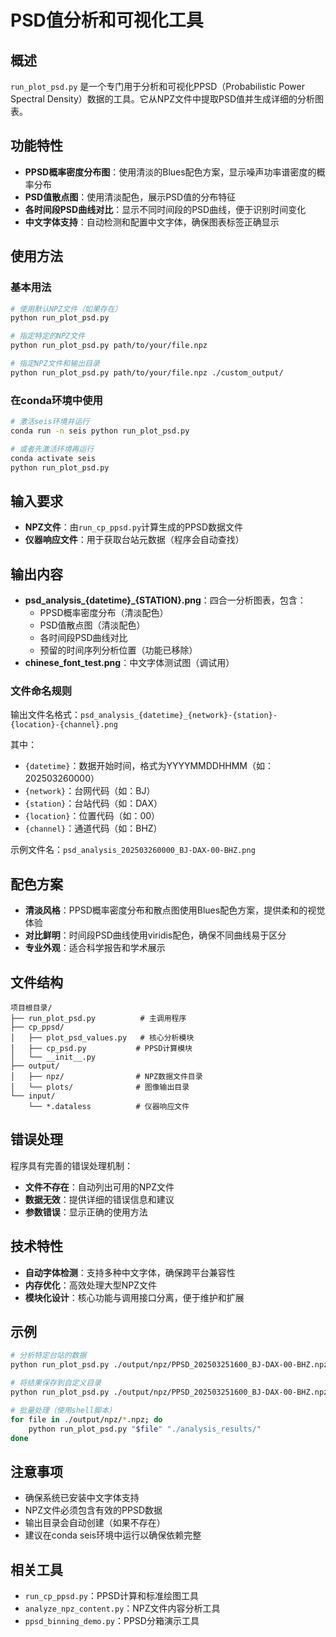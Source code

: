 # PSD值分析和可视化工具

## 概述

`run_plot_psd.py` 是一个专门用于分析和可视化PPSD（Probabilistic Power Spectral Density）数据的工具。它从NPZ文件中提取PSD值并生成详细的分析图表。

## 功能特性

- **PPSD概率密度分布图**：使用清淡的Blues配色方案，显示噪声功率谱密度的概率分布
- **PSD值散点图**：使用清淡配色，展示PSD值的分布特征
- **各时间段PSD曲线对比**：显示不同时间段的PSD曲线，便于识别时间变化
- **中文字体支持**：自动检测和配置中文字体，确保图表标签正确显示

## 使用方法

### 基本用法

```bash
# 使用默认NPZ文件（如果存在）
python run_plot_psd.py

# 指定特定的NPZ文件
python run_plot_psd.py path/to/your/file.npz

# 指定NPZ文件和输出目录
python run_plot_psd.py path/to/your/file.npz ./custom_output/
```

### 在conda环境中使用

```bash
# 激活seis环境并运行
conda run -n seis python run_plot_psd.py

# 或者先激活环境再运行
conda activate seis
python run_plot_psd.py
```

## 输入要求

- **NPZ文件**：由`run_cp_ppsd.py`计算生成的PPSD数据文件
- **仪器响应文件**：用于获取台站元数据（程序会自动查找）

## 输出内容

- **psd_analysis_{datetime}_{STATION}.png**：四合一分析图表，包含：
  - PPSD概率密度分布（清淡配色）
  - PSD值散点图（清淡配色）
  - 各时间段PSD曲线对比
  - 预留的时间序列分析位置（功能已移除）
- **chinese_font_test.png**：中文字体测试图（调试用）

### 文件命名规则

输出文件名格式：`psd_analysis_{datetime}_{network}-{station}-{location}-{channel}.png`

其中：
- `{datetime}`：数据开始时间，格式为YYYYMMDDHHMM（如：202503260000）
- `{network}`：台网代码（如：BJ）
- `{station}`：台站代码（如：DAX）
- `{location}`：位置代码（如：00）
- `{channel}`：通道代码（如：BHZ）

示例文件名：`psd_analysis_202503260000_BJ-DAX-00-BHZ.png`

## 配色方案

- **清淡风格**：PPSD概率密度分布和散点图使用Blues配色方案，提供柔和的视觉体验
- **对比鲜明**：时间段PSD曲线使用viridis配色，确保不同曲线易于区分
- **专业外观**：适合科学报告和学术展示

## 文件结构

```
项目根目录/
├── run_plot_psd.py          # 主调用程序
├── cp_ppsd/
│   ├── plot_psd_values.py   # 核心分析模块
│   ├── cp_psd.py           # PPSD计算模块
│   └── __init__.py
├── output/
│   ├── npz/                # NPZ数据文件目录
│   └── plots/              # 图像输出目录
└── input/
    └── *.dataless          # 仪器响应文件
```

## 错误处理

程序具有完善的错误处理机制：

- **文件不存在**：自动列出可用的NPZ文件
- **数据无效**：提供详细的错误信息和建议
- **参数错误**：显示正确的使用方法

## 技术特性

- **自动字体检测**：支持多种中文字体，确保跨平台兼容性
- **内存优化**：高效处理大型NPZ文件
- **模块化设计**：核心功能与调用接口分离，便于维护和扩展

## 示例

```bash
# 分析特定台站的数据
python run_plot_psd.py ./output/npz/PPSD_202503251600_BJ-DAX-00-BHZ.npz

# 将结果保存到自定义目录
python run_plot_psd.py ./output/npz/PPSD_202503251600_BJ-DAX-00-BHZ.npz ./my_analysis/

# 批量处理（使用shell脚本）
for file in ./output/npz/*.npz; do
    python run_plot_psd.py "$file" "./analysis_results/"
done
```

## 注意事项

- 确保系统已安装中文字体支持
- NPZ文件必须包含有效的PPSD数据
- 输出目录会自动创建（如果不存在）
- 建议在conda seis环境中运行以确保依赖完整

## 相关工具

- `run_cp_ppsd.py`：PPSD计算和标准绘图工具
- `analyze_npz_content.py`：NPZ文件内容分析工具
- `ppsd_binning_demo.py`：PPSD分箱演示工具 